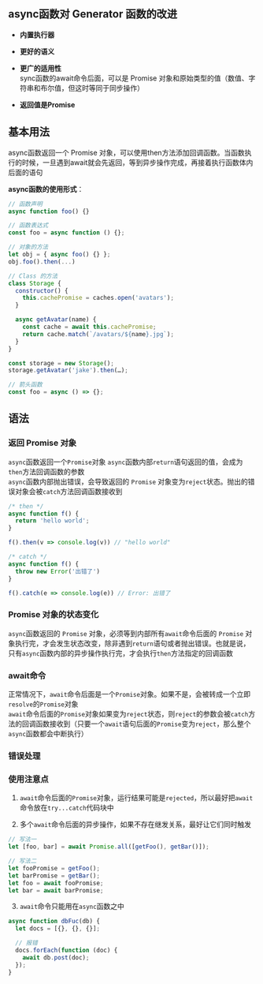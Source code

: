 ## async函数对 Generator 函数的改进
- **内置执行器**
- **更好的语义**
- **更广的适用性**  
sync函数的await命令后面，可以是 Promise 对象和原始类型的值（数值、字符串和布尔值，但这时等同于同步操作）

- **返回值是Promise**

## 基本用法
async函数返回一个 Promise 对象，可以使用then方法添加回调函数。当函数执行的时候，一旦遇到await就会先返回，等到异步操作完成，再接着执行函数体内后面的语句

**async函数的使用形式**：
```js
// 函数声明
async function foo() {}

// 函数表达式
const foo = async function () {};

// 对象的方法
let obj = { async foo() {} };
obj.foo().then(...)

// Class 的方法
class Storage {
  constructor() {
    this.cachePromise = caches.open('avatars');
  }

  async getAvatar(name) {
    const cache = await this.cachePromise;
    return cache.match(`/avatars/${name}.jpg`);
  }
}

const storage = new Storage();
storage.getAvatar('jake').then(…);

// 箭头函数
const foo = async () => {};
```

## 语法
### 返回 Promise 对象
`async`函数返回一个`Promise`对象
`async`函数内部`return`语句返回的值，会成为`then`方法回调函数的参数  
`async`函数内部抛出错误，会导致返回的 `Promise` 对象变为`reject`状态。抛出的错误对象会被`catch`方法回调函数接收到

```js
/* then */
async function f() {
  return 'hello world';
}

f().then(v => console.log(v)) // "hello world"

/* catch */
async function f() {
  throw new Error('出错了')
}

f().catch(e => console.log(e)) // Error: 出错了
```

### Promise 对象的状态变化
`async`函数返回的 `Promise` 对象，必须等到内部所有`await`命令后面的 `Promise` 对象执行完，才会发生状态改变，除非遇到`return`语句或者抛出错误。也就是说，只有`async`函数内部的异步操作执行完，才会执行`then`方法指定的回调函数

### await命令
正常情况下，`await`命令后面是一个`Promise`对象。如果不是，会被转成一个立即`resolve`的`Promise`对象  
`await`命令后面的`Promise`对象如果变为`reject`状态，则`reject`的参数会被`catch`方法的回调函数接收到（只要一个`await`语句后面的`Promise`变为`reject`，那么整个`async`函数都会中断执行）

### 错误处理

### 使用注意点
1. `await`命令后面的`Promise`对象，运行结果可能是`rejected`，所以最好把`await`命令放在`try...catch`代码块中

2. 多个`await`命令后面的异步操作，如果不存在继发关系，最好让它们同时触发
```js
// 写法一
let [foo, bar] = await Promise.all([getFoo(), getBar()]);

// 写法二
let fooPromise = getFoo();
let barPromise = getBar();
let foo = await fooPromise;
let bar = await barPromise;
```

3. `await`命令只能用在`async`函数之中
```js
async function dbFuc(db) {
  let docs = [{}, {}, {}];

  // 报错
  docs.forEach(function (doc) {
    await db.post(doc);
  });
}
```
